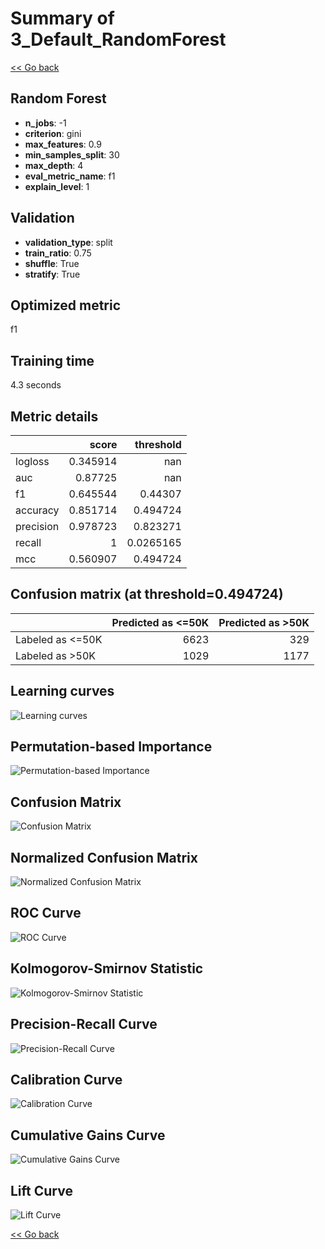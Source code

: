 # Summary of 3_Default_RandomForest

[<< Go back](../README.md)


## Random Forest
- **n_jobs**: -1
- **criterion**: gini
- **max_features**: 0.9
- **min_samples_split**: 30
- **max_depth**: 4
- **eval_metric_name**: f1
- **explain_level**: 1

## Validation
 - **validation_type**: split
 - **train_ratio**: 0.75
 - **shuffle**: True
 - **stratify**: True

## Optimized metric
f1

## Training time

4.3 seconds

## Metric details
|           |    score |   threshold |
|:----------|---------:|------------:|
| logloss   | 0.345914 | nan         |
| auc       | 0.87725  | nan         |
| f1        | 0.645544 |   0.44307   |
| accuracy  | 0.851714 |   0.494724  |
| precision | 0.978723 |   0.823271  |
| recall    | 1        |   0.0265165 |
| mcc       | 0.560907 |   0.494724  |


## Confusion matrix (at threshold=0.494724)
|                   |   Predicted as  <=50K |   Predicted as  >50K |
|:------------------|----------------------:|---------------------:|
| Labeled as  <=50K |                  6623 |                  329 |
| Labeled as  >50K  |                  1029 |                 1177 |

## Learning curves
![Learning curves](learning_curves.png)

## Permutation-based Importance
![Permutation-based Importance](permutation_importance.png)
## Confusion Matrix

![Confusion Matrix](confusion_matrix.png)


## Normalized Confusion Matrix

![Normalized Confusion Matrix](confusion_matrix_normalized.png)


## ROC Curve

![ROC Curve](roc_curve.png)


## Kolmogorov-Smirnov Statistic

![Kolmogorov-Smirnov Statistic](ks_statistic.png)


## Precision-Recall Curve

![Precision-Recall Curve](precision_recall_curve.png)


## Calibration Curve

![Calibration Curve](calibration_curve_curve.png)


## Cumulative Gains Curve

![Cumulative Gains Curve](cumulative_gains_curve.png)


## Lift Curve

![Lift Curve](lift_curve.png)



[<< Go back](../README.md)
